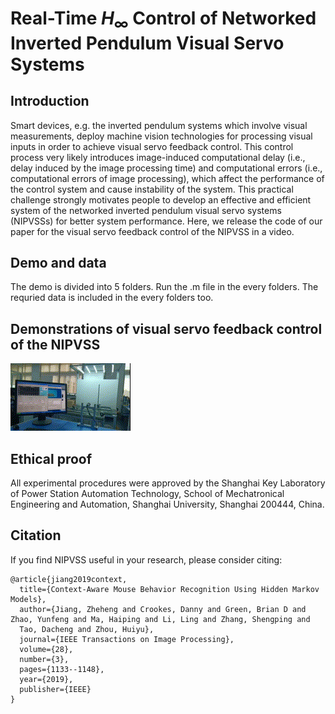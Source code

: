 # Real-Time $H_{\infty}$ Control of Networked Inverted Pendulum Visual Servo Systems
## Introduction
Smart devices, e.g. the inverted pendulum systems which involve visual measurements, deploy machine vision technologies for processing visual inputs in order to achieve visual servo feedback control. This control process very likely introduces image-induced computational delay (i.e., delay induced by the image processing time) and computational errors (i.e., computational errors of image processing), which affect the performance of the control system and cause instability of the system. This practical challenge strongly motivates people to develop an effective and efficient system of the networked inverted pendulum visual servo systems (NIPVSSs) for better system performance. Here, we release the code of our paper for the visual servo feedback control of the NIPVSS in a video. 
## Demo and data
The demo is divided into 5 folders. Run the .m file in the every folders. The requried data is included in the every folders too.
## Demonstrations of visual servo feedback control of the NIPVSS
![image](https://github.com/Weiran2019/TCYB-Inverted-Pendulum-Code/blob/master/Experiments_Inveted_Pendulum_Platform.gif)
## Ethical proof
All experimental procedures were approved by the Shanghai Key Laboratory of Power Station Automation Technology, School of Mechatronical Engineering and Automation, Shanghai University, Shanghai 200444, China.
## Citation
If you find NIPVSS useful in your research, please consider citing:

<pre><code>@article{jiang2019context,
  title={Context-Aware Mouse Behavior Recognition Using Hidden Markov Models},
  author={Jiang, Zheheng and Crookes, Danny and Green, Brian D and Zhao, Yunfeng and Ma, Haiping and Li, Ling and Zhang, Shengping and
  Tao, Dacheng and Zhou, Huiyu},
  journal={IEEE Transactions on Image Processing},
  volume={28},
  number={3},
  pages={1133--1148},
  year={2019},
  publisher={IEEE}
}</code></pre>
